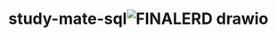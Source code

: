 # study-mate-sql![FINALERD drawio](https://github.com/user-attachments/assets/79e9a956-d834-450f-8055-8b2f824f89a0)

